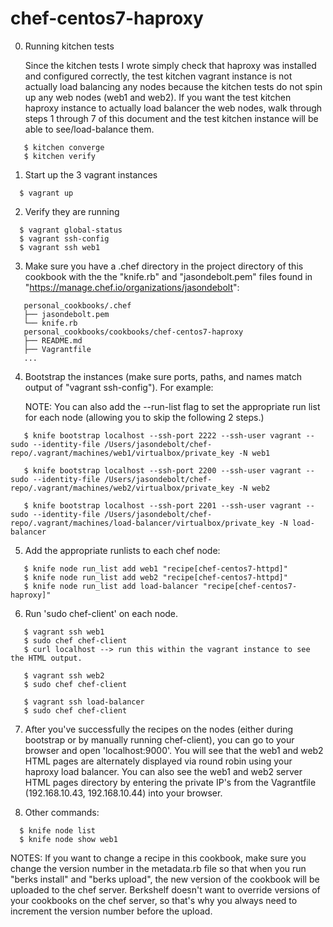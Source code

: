# chef-centos7-haproxy

0) Running kitchen tests

   Since the kitchen tests I wrote simply check that haproxy was installed
   and configured correctly, the test kitchen vagrant instance is not actually
   load balancing any nodes because the kitchen tests do not spin up any
   web nodes (web1 and web2). If you want the test kitchen haproxy instance
   to actually load balancer the web nodes, walk through steps 1 through 7 of
   this document and the test kitchen instance will be able to see/load-balance
   them.

```
   $ kitchen converge
   $ kitchen verify
```

1) Start up the 3 vagrant instances
```
  $ vagrant up
```

2) Verify they are running
```
  $ vagrant global-status
  $ vagrant ssh-config
  $ vagrant ssh web1
```

3) Make sure you have a .chef directory in the project directory of this cookbook
   with the the "knife.rb" and "jasondebolt.pem" files found in "https://manage.chef.io/organizations/jasondebolt":

```
   personal_cookbooks/.chef
   ├── jasondebolt.pem
   └── knife.rb
   personal_cookbooks/cookbooks/chef-centos7-haproxy
   ├── README.md
   ├── Vagrantfile
   ...
```

4) Bootstrap the instances (make sure ports, paths, and names match output of "vagrant ssh-config"). For example:

   NOTE: You can also add the --run-list flag to set the appropriate run list for each node (allowing you to skip the following 2 steps.)

```
   $ knife bootstrap localhost --ssh-port 2222 --ssh-user vagrant --sudo --identity-file /Users/jasondebolt/chef-repo/.vagrant/machines/web1/virtualbox/private_key -N web1

   $ knife bootstrap localhost --ssh-port 2200 --ssh-user vagrant --sudo --identity-file /Users/jasondebolt/chef-repo/.vagrant/machines/web2/virtualbox/private_key -N web2

   $ knife bootstrap localhost --ssh-port 2201 --ssh-user vagrant --sudo --identity-file /Users/jasondebolt/chef-repo/.vagrant/machines/load-balancer/virtualbox/private_key -N load-balancer
```

5) Add the appropriate runlists to each chef node:

```
   $ knife node run_list add web1 "recipe[chef-centos7-httpd]"
   $ knife node run_list add web2 "recipe[chef-centos7-httpd]"
   $ knife node run_list add load-balancer "recipe[chef-centos7-haproxy]"
```

6) Run 'sudo chef-client' on each node.

```
   $ vagrant ssh web1
   $ sudo chef chef-client
   $ curl localhost --> run this within the vagrant instance to see the HTML output.

   $ vagrant ssh web2
   $ sudo chef chef-client

   $ vagrant ssh load-balancer
   $ sudo chef chef-client
```

7) After you've successfully the recipes on the nodes (either during bootstrap or by manually running chef-client),
   you can go to your browser and open 'localhost:9000'. You will see that the web1 and web2 HTML pages are alternately
   displayed via round robin using your haproxy load balancer. You can also see the web1 and web2 server HTML pages
   directory by entering the private IP's from the Vagrantfile (192.168.10.43, 192.168.10.44) into your browser.

8) Other commands:

```
  $ knife node list
  $ knife node show web1
```

NOTES:
   If you want to change a recipe in this cookbook, make sure you change the version number
   in the metadata.rb file so that when you run "berks install" and "berks upload", the
   new version of the cookbook will be uploaded to the chef server. Berkshelf doesn't want
   to override versions of your cookbooks on the chef server, so that's why you always
   need to increment the version number before the upload.
